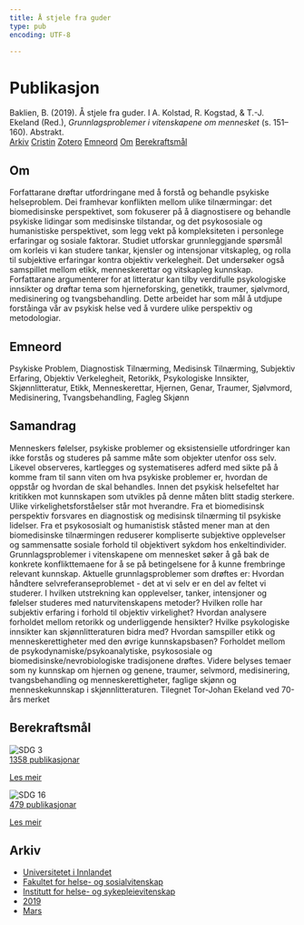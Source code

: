 ```yaml
---
title: Å stjele fra guder
type: pub
encoding: UTF-8

---
```

<h1>Publikasjon</h1>
<article id="csl-bib-container-JYEE8XF9" class="csl-bib-container">
  <div class="csl-bib-body"> <div class="csl-entry">Baklien, B. (2019). Å stjele fra guder. I A. Kolstad, R. Kogstad, &#38; T.-J. Ekeland (Red.), <i>Grunnlagsproblemer i vitenskapene om mennesket</i> (s. 151–160). Abstrakt.</div> </div>
  <div class="csl-bib-buttons">
    <a href="#taxonomy-article-JYEE8XF9" alt="archive" class="csl-bib-button">Arkiv</a>
    <a href="https://app.cristin.no/results/show.jsf?id=1687455" alt="Cristin" class="csl-bib-button">Cristin</a>
    <a href="http://zotero.org/groups/5881554/items/JYEE8XF9" alt="Zotero" class="csl-bib-button">Zotero</a>
    <a href="#keywords-article-JYEE8XF9" alt="keywords" class="csl-bib-button">Emneord</a>
    <a href="#about-article-JYEE8XF9" alt="about_pub" class="csl-bib-button">Om</a>
    <a href="#sdg-article-JYEE8XF9" alt="sdg" class="csl-bib-button">Berekraftsmål</a>
  </div>
  <div id="csl-bib-meta-container-JYEE8XF9"></div>
</article>
<div id="csl-bib-meta-JYEE8XF9" class="csl-bib-meta">
  <article id="about-article-JYEE8XF9" class="about_pub-article">
    <h1>Om</h1>
    Forfattarane drøftar utfordringane med å forstå og behandle psykiske helseproblem. Dei framhevar konflikten mellom ulike tilnærmingar: det biomedisinske perspektivet, som fokuserer på å diagnostisere og behandle psykiske lidingar som medisinske tilstandar, og det psykososiale og humanistiske perspektivet, som legg vekt på kompleksiteten i personlege erfaringar og sosiale faktorar. Studiet utforskar grunnleggjande spørsmål om korleis vi kan studere tankar, kjensler og intensjonar vitskapleg, og rolla til subjektive erfaringar kontra objektiv verkelegheit. Det undersøker også samspillet mellom etikk, menneskerettar og vitskapleg kunnskap. Forfattarane argumenterer for at litteratur kan tilby verdifulle psykologiske innsikter og drøftar tema som hjerneforsking, genetikk, traumer, sjølvmord, medisinering og tvangsbehandling. Dette arbeidet har som mål å utdjupe forståinga vår av psykisk helse ved å vurdere ulike perspektiv og metodologiar.
  </article>
  <article id="keywords-article-JYEE8XF9" class="keywords-article">
    <h1>Emneord</h1>
    Psykiske Problem, Diagnostisk Tilnærming, Medisinsk Tilnærming, Subjektiv Erfaring, Objektiv Verkelegheit, Retorikk, Psykologiske Innsikter, Skjønnlitteratur, Etikk, Menneskerettar, Hjernen, Genar, Traumer, Sjølvmord, Medisinering, Tvangsbehandling, Fagleg Skjønn
  </article>
  <article id="abstract-article-JYEE8XF9" class="abstract-article">
    <h1>Samandrag</h1>
    Menneskers følelser, psykiske problemer og eksistensielle utfordringer kan ikke forstås og studeres på samme måte som objekter utenfor oss selv. Likevel observeres, kartlegges og systematiseres adferd med sikte på å komme fram til sann viten om hva psykiske problemer er, hvordan de oppstår og hvordan de skal behandles. Innen det psykisk helsefeltet har kritikken mot kunnskapen som utvikles på denne måten blitt stadig sterkere. Ulike virkelighetsforståelser står mot hverandre. Fra et biomedisinsk perspektiv forsvares en diagnostisk og medisinsk tilnærming til psykiske lidelser. Fra et psykososialt og humanistisk ståsted mener man at den biomedisinske tilnærmingen reduserer kompliserte subjektive opplevelser og sammensatte sosiale forhold til objektivert sykdom hos enkeltindivider. Grunnlagsproblemer i vitenskapene om mennesket søker å gå bak de konkrete konflikttemaene for å se på betingelsene for å kunne frembringe relevant kunnskap. Aktuelle grunnlagsproblemer som drøftes er: Hvordan håndtere selvreferanseproblemet - det at vi selv er en del av feltet vi studerer. I hvilken utstrekning kan opplevelser, tanker, intensjoner og følelser studeres med naturvitenskapens metoder? Hvilken rolle har subjektiv erfaring i forhold til objektiv virkelighet? Hvordan analysere forholdet mellom retorikk og underliggende hensikter? Hvilke psykologiske innsikter kan skjønnlitteraturen bidra med? Hvordan samspiller etikk og menneskerettigheter med den øvrige kunnskapsbasen? Forholdet mellom de psykodynamiske/psykoanalytiske, psykososiale og biomedisinske/nevrobiologiske tradisjonene drøftes. Videre belyses temaer som ny kunnskap om hjernen og genene, traumer, selvmord, medisinering, tvangsbehandling og menneskerettigheter, faglige skjønn og menneskekunnskap i skjønnlitteraturen. Tilegnet Tor-Johan Ekeland ved 70-års merket
  </article>
  <article id="sdg-article-JYEE8XF9" class="sdg-article">
    <h1>Berekraftsmål</h1>
    <div class="sdg-container"><div id="sdg3" class="sdg">
        <img src="{{< params subfolder >}}images/sdg/sdg03_nn.png" class="image" alt="SDG 3">
        <div class="sdg-overlay">
          <a href="/nn/archive/?key=?sdg=3#archive" class="sdg-publication-count"><span>1358</span> publikasjonar</a>
          <p><a href="https://fn.no/om-fn/fns-baerekraftsmaal/god-helse-og-livskvalitet?lang=nno-NO" class="sdg-read-more">Les meir</a></p>
        </div>
      </div> <div id="sdg16" class="sdg">
        <img src="{{< params subfolder >}}images/sdg/sdg16_nn.png" class="image" alt="SDG 16">
        <div class="sdg-overlay">
          <a href="/nn/archive/?key=?sdg=16#archive" class="sdg-publication-count"><span>479</span> publikasjonar</a>
          <p><a href="https://fn.no/om-fn/fns-baerekraftsmaal/fred-rettferdighet-og-velfungerende-institusjoner?lang=nno-NO" class="sdg-read-more">Les meir</a></p>
        </div>
      </div></div>
  </article>
  <article id="taxonomy-article-JYEE8XF9" class="taxonomy-article">
    <h1>Arkiv</h1>
    <ul>
      <li>
        <a href="/nn/archive/?key=3DCRN523">Universitetet i Innlandet</a>
      </li>
      <li>
        <a href="/nn/archive/?key=IDKFS3MX">Fakultet for helse- og sosialvitenskap</a>
      </li>
      <li>
        <a href="/nn/archive/?key=GTV4ECMZ">Institutt for helse- og sykepleievitenskap</a>
      </li>
      <li>
        <a href="/nn/archive/?key=E7THIEEM">2019</a>
      </li>
      <li>
        <a href="/nn/archive/?key=NUS59SA9">Mars</a>
      </li>
    </ul>
  </article>
</div>
